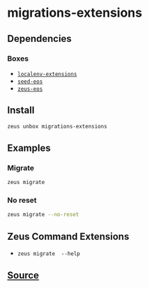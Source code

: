 
migrations-extensions 
====================




## Dependencies
### Boxes
* [`localenv-extensions`](localenv-extensions.md)
* [`seed-eos`](seed-eos.md)
* [`zeus-eos`](zeus-eos.md)




## Install
```bash
zeus unbox migrations-extensions
```
## Examples
### Migrate 
```bash
zeus migrate
```
### No reset 
```bash
zeus migrate --no-reset
```
## Zeus Command Extensions
* ```zeus migrate  --help```




## [Source](https://github.com/liquidapps-io/zeus-sdk/tree/master/boxes/groups/core/migrations-extensions)
